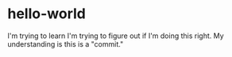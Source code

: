 # hello-world
I'm trying to learn
I'm trying to figure out if I'm doing this right. My understanding is this is a "commit."
